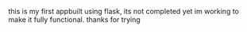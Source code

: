 this is my first appbuilt using flask, its not completed yet im working to make it fully functional.
thanks for trying